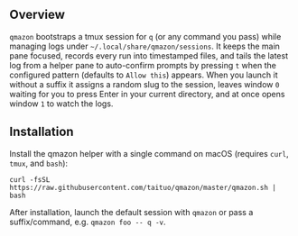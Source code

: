 ## Overview

`qmazon` bootstraps a tmux session for `q` (or any command you pass) while managing logs under `~/.local/share/qmazon/sessions`. It keeps the main pane focused, records every run into timestamped files, and tails the latest log from a helper pane to auto-confirm prompts by pressing `t` when the configured pattern (defaults to `Allow this`) appears. When you launch it without a suffix it assigns a random slug to the session, leaves window `0` waiting for you to press Enter in your current directory, and at once opens window `1` to watch the logs.

## Installation

Install the qmazon helper with a single command on macOS (requires `curl`, `tmux`, and `bash`):

```
curl -fsSL https://raw.githubusercontent.com/taituo/qmazon/master/qmazon.sh | bash
```

After installation, launch the default session with `qmazon` or pass a suffix/command, e.g. `qmazon foo -- q -v`.
